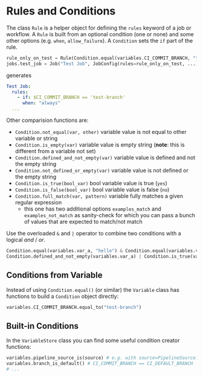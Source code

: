 # Rules and Conditions
The class `Rule` is a helper object for defining the `rules` keyword of a job or workflow.
A `Rule` is built from an optional condition (one or none) and some other options (e.g. `when`, `allow_failure`).
A `Condition` sets the `if` part of the rule.
```python
rule_only_on_test = Rule(Condition.equal(variables.CI_COMMIT_BRANCH, "test-branch"), when=When.always)
jobs.test_job = Job("Test Job", JobConfig(rules=rule_only_on_test, ...)) # this job only runs on commits to branch 'test-branch'
```
generates
```yaml
Test Job:
  rules:
    - if: $CI_COMMIT_BRANCH == 'test-branch'
      when: "always"
  ...
```
Other comparision functions are:
- `Condition.not_equal(var, other)` variable value is not equal to other variable or string
- `Condition.is_empty(var)` variable value is empty string (**note**: this is different from a variable not set)
- `Condition.defined_and_not_empty(var)` variable value is defined and not the empty string
- `Condition.not_defined_or_empty(var)` variable value is not defined or the empty string
- `Condition.is_true(bool_var)` bool variable value is true (`yes`)
- `Condition.is_false(bool_var)` bool variable value is false (`no`)
- `Condition.full_match(var, pattern)` variable fully matches a given regular expression
  - this one has two additional options `examples_match` and `examples_not_match` as sanity-check for which you can pass a bunch of values that are expected to match/not match

Use the overloaded `&` and `|` operator to combine two conditions with a logical *and* / *or*.
```python
Condition.equal(variables.var_a, "hello") & Condition.equal(variables.var_b, "bye") # if: $var_a == 'hello' && $var_b == 'bye'
Condition.defined_and_not_empty(variables.var_a) | Condition.is_true(variables.var_c) # if: ($var_a != null && $var_a != '') || $var_b == 'yes'
```

## Conditions from Variable
Instead of using `Condition.equal()` (or similar) the `Variable` class has functions to build a `Condition` object directly:
```python
variables.CI_COMMIT_BRANCH.equal_to("test-branch")
```

## Built-in Conditions
In the `VariableStore` class you can find some useful condition creator functions:
```python
variables.pipeline_source_is(source) # e.g. with source=PipelineSource.push
variables.branch_is_default() # CI_COMMIT_BRANCH == CI_DEFAULT_BRANCH
# ...
```

